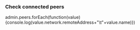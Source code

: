 
### Check connected peers
admin.peers.forEach(function(value){console.log(value.network.remoteAddress+"\t"+value.name)})
